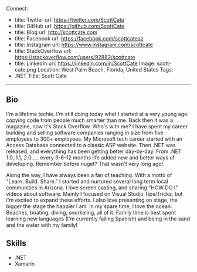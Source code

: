 Connect:
  - title: Twitter
    url: https://twitter.com/ScottCate
  - title: GitHub
    url: https://github.com/ScottCate
  - title: Blog
    url: http://scottcate.com
  - title: Facebook
    url: https://facebook.com/scottcateaz
  - title: Instagram
    url: https://www.instagram.com/scottcate
  - title: StackOverflow
    url: https://stackoverflow.com/users/92882/scottcate
  - title: LinkedIn
    url: https://linkedin.com/in/ScottCate
Image: scott-cate.png
Location: West Palm Beach, Florida, United States
Tags:
  - .NET
Title: Scott Cate
---
## Bio
I'm a lifetime techie. I'm still doing today what I started at a very young age: copying code from people much smarter than me. Back then it was a magazine, now it's Stack Overflow. Who's with me? I have spent my career building and selling software companies ranging in size from five employees to 300+ employees. My Microsoft tech career started with an Access Database connected to a classic ASP website. Then .NET was released, and everything has been getting better day-by-day. From .NET 1.0, 1.1, 2.0….. every 3-6-12 months life added new and better ways of developing. Remember before nuget? That wasn't very long ago!

Along the way, I have always been a fan of teaching. With a motto of "Learn. Build. Share." I started and nurtured several long term local communities in Arizona. I love screen casting, and sharing "HOW DO I" videos about software. Mainly I focused on Visual Studio Tips/Tricks, but I'm excited to expand these efforts. I also love presenting on stage, the bigger the stage the happier I am. In my spare time, I love the ocean. Beaches, boating, diving, snorkeling, all of it. Family time is best spent learning new languages (I'm currently failing Spanish) and being in the sand and the water with my family! 

## Skills
* .NET
* Xamarin
